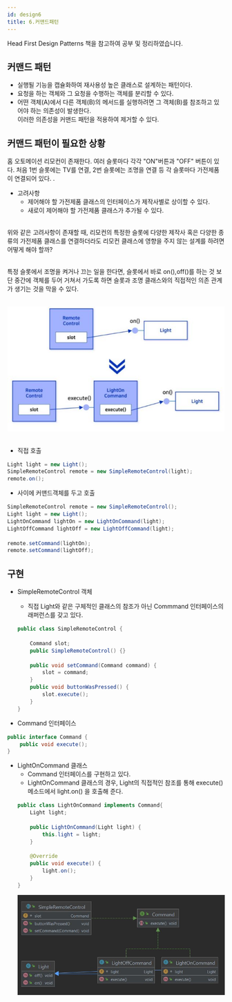 ```yaml
---
id: design6
title: 6.커맨드패턴
---
```


Head First Design Patterns 책을 참고하여 공부 및 정리하였습니다.

## 커맨드 패턴
- 실행될 기능을 캡슐화하여 재사용성 높은 클래스로 설계하는 패턴이다.
- 요청을 하는 객체와 그 요청을 수행하는 객체를 분리할 수 있다.
- 어떤 객체(A)에서 다른 객체(B)의 메서드를 실행하려면 그 객체(B)를 참조하고 있어야 하는 의존성이 발생한다.<br/>
이러한 의존성을 커맨드 패턴을 적용하여 제거할 수 있다.

## 커맨드 패턴이 필요한 상황
홈 오토메이션 리모컨이 존재한다. 여러 슬롯마다 각각 "ON"버튼과 "OFF" 버튼이 있다. 처음 1번 슬롯에는 TV를 연결, 2번 슬롯에는 조명을 연결 등 각 슬롯마다 가전제품이 연결되어 있다. .<br/>
- 고려사항
    - 제어해야 할 가전제품 클래스의 인터페이스가 제작사별로 상이할 수 있다.
    - 새로이 제어해야 할 가전제품 클래스가 추가될 수 있다.<br/><br/>

위와 같은 고려사항이 존재할 때, 리모컨의 특정한 슬롯에 다양한 제작사 혹은 다양한 종류의 가전제품 클래스를 연결하더라도 리모컨 클래스에 영향을 주지 않는 설계를 하려면 어떻게 해야 할까?<br/><br/>

특정 슬롯에서 조명을 켜거나 끄는 일을 한다면, 슬롯에서 바로 on(),off()를 하는 것 보단 중간에 객체를 두어 거쳐서 가도록 하면 슬롯과 조명 클래스와의 직접적인 의존 관계가 생기는 것을 막을 수 있다.<br/><br/>

![img](./img/6-1.JPG)<br/><br/>

- 직접 호출
```java
Light light = new Light();
SimpleRemoteControl remote = new SimpleRemoteControl(light);
remote.on();
```

- 사이에 커맨드객체를 두고 호출
```java
SimpleRemoteControl remote = new SimpleRemoteControl();
Light light = new Light();
LightOnCommand lightOn = new LightOnCommand(light);
LightOffCommand lightOff = new LightOffCommand(light);

remote.setCommand(lightOn);
remote.setCommand(lightOff);
```

## 구현
- SimpleRemoteControl 객체
    - 직접 Light와 같은 구체적인 클래스의 참조가 아닌 Commmand 인터페이스의 래퍼런스를 갖고 있다.
    ```java
    public class SimpleRemoteControl {

        Command slot;
        public SimpleRemoteControl() {}

        public void setCommand(Command command) {
            slot = command;
        }
        public void buttonWasPressed() {
            slot.execute();
        }
    }
    ```

- Command 인터페이스
```java
public interface Command {
    public void execute();
}
```

- LightOnCommand 클래스
    - Command 인터페이스를 구현하고 있다.
    - LightOnCommand 클래스의 경우, Light의 직접적인 참조를 통해 execute() 메소드에서 light.on() 을 호출해 준다.
    ```java
    public class LightOnCommand implements Command{
        Light light;

        public LightOnCommand(Light light) {
            this.light = light;
        }

        @Override
        public void execute() {
            light.on();
        }
    }
    ```
    ![img](./img/6-2.JPG)